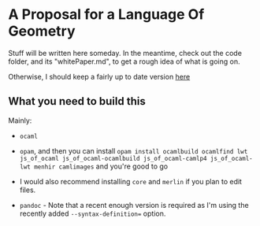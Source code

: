 A Proposal for a Language Of Geometry
=====================================

Stuff will be written here someday. In the meantime, check out the code folder, and its "whitePaper.md", to get a rough idea of what is going on.

Otherwise, I should keep a fairly up to date version [here](http://www.dptinfo.ens-cachan.fr/~msableme/LoG/)

What you need to build this
---------------------------

Mainly:
* `ocaml`
* `opam`, and then you can install `opam install ocamlbuild ocamlfind lwt
  js_of_ocaml js_of_ocaml-ocamlbuild js_of_ocaml-camlp4 js_of_ocaml-lwt menhir
  camlimages` and you're good to go

* I would also recommend installing `core` and `merlin` if you plan to edit
  files.

* `pandoc` - Note that a recent enough version is required as I'm using the
  recently added `--syntax-definition=` option.
